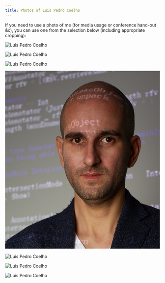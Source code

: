 ```yaml
---
title: Photos of Luis Pedro Coelho
---
```


If you need to use a photo of me (for media usage or conference hand-out
&c), you can use one from the selection below (including appropriate cropping):


![Luis Pedro Coelho](/files/photos/2019-09-22/lpc-simple.jpg)

![Luis Pedro Coelho](/files/photos/2019-09-22/lpc-paper.jpeg)

![Luis Pedro Coelho](/files/photos/2019-09-22/lpc-projection_crop.jpg)

![Luis Pedro Coelho](/files/photos/2019-09-22/LuisPedroCoelho.jpeg)

![Luis Pedro Coelho](/files/photos/2019-09-22/lpc1.jpg)

![Luis Pedro Coelho](/files/photos/2019-09-22/lpc_blackboard.jpg)

![Luis Pedro Coelho](/files/photos/2019-09-22/lpc_projection_microbe.jpg)

